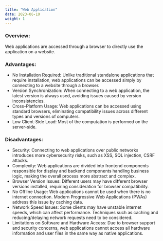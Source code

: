 ```yaml
---
title: "Web Application"
date: 2023-06-10
weight: 1
---
```


### **Overview:**

Web applications are accessed through a browser to directly use the application on a website.

### **Advantages:**

- No Installation Required: Unlike traditional standalone applications that require installation, web applications can be accessed simply by connecting to a website through a browser.
- Version Synchronization: When connecting to a web application, the latest version is always used, avoiding issues caused by version inconsistencies.
- Cross-Platform Usage: Web applications can be accessed using standard browsers, eliminating compatibility issues across different types and versions of computers.
- Low Client-Side Load: Most of the computation is performed on the server-side.

### **Disadvantages:**

- Security: Connecting to web applications over public networks introduces more cybersecurity risks, such as XSS, SQL injection, CSRF attacks.
- Complexity: Web applications are divided into frontend components responsible for display and backend components handling business logic, making the overall process more abstract and complex.
- Browser Version Issues: Different users may have different browser versions installed, requiring consideration for browser compatibility.
- No Offline Usage: Web applications cannot be used when there is no internet connection. Modern Progressive Web Applications (PWAs) address this issue by caching data.
- Network Speed Issues: Some clients may have unstable internet speeds, which can affect performance. Techniques such as caching and reducing/delaying network requests need to be considered.
- Limitations on Software and Hardware Access: Due to browser support and security concerns, web applications cannot access all hardware information and user files in the same way as native applications.